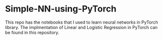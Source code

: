 # Simple-NN-using-PyTorch
This repo has the notebooks that I used to learn neural networks in PyTorch library. 
The implmentation of Linear and Logistic Regression in PyTorch can be found in this repository.
